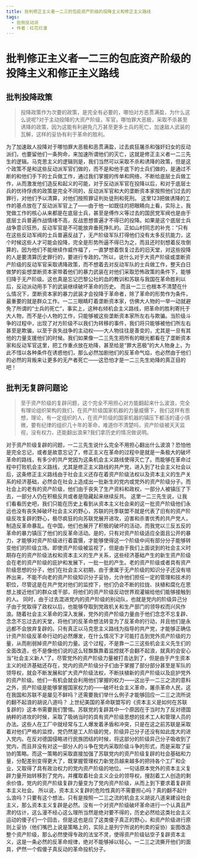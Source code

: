```yaml
---
title: 批判修正主义者一二三的包庇资产阶级的投降主义和修正主义路线
tags:
  - 批倒反动派
  - 作者：红花烂漫
---
```


# 批判修正主义者一二三的包庇资产阶级的投降主义和修正主义路线

## 批判投降政策

> 投降政策作为次要的政策，是完全有必要的，哪怕对方恶贯满盈，为什么这么说呢?对于主动投降的大资产阶级，军官，哪怕罪大恶极，采取不杀甚至诱降的政策，因为这能有利避免几万甚至更多士兵的死亡，加速敌人武装的瓦解，这样的妥协有利于革命的胜利。

为了加速敌人投降对于哪怕罪大恶极和恶贯满盈，过去疯狂屠杀和强奸妇女的反动派们，也要留他们一条狗命，来加速所谓他们的灭亡，这就是修正主义者一二三先生的逻辑。马克思主义的逻辑则是，我们当然可以采取不杀和诱降的政策，但是这个政策不是和这些反动派军官们做的，而不是和他手底下的士兵们做的，是通过不断的和他们手下的士兵做工作，通过我们掌握的传单和网络，不断给底层士兵做工作，从而激发他们造反和起义的可能，对于反动派军官在投降以后，和对于底层士兵的优待俘虏的政策是完全不同的，反动派军官和大的垄断资本家按照他们过去的罪行，对他们予以清算，对他们按照罪证判处徒刑和死刑。
这里123把做诱降的工作的基点放在了反动派军官上了——由于他一如既往的把眼睛向上看，实际上，我党做工作的核心从来都是在底层士兵，甚至是傅作义等过去的国民党军阀也是由于底层士兵普遍作战情绪不高，反战思想普遍才不得已的投降。如果是这个底层士兵战争意识狂热，反动军官是不可能放弃垂死挣扎的。正如山村同志的补充：“只有在这些反动军阀的士兵普遍反战了，无产阶级军队打得他们没有太多反抗能力，这个时候这些人才可能会投降，完全是形势所逼不得已为之，而且还时刻想着反攻倒算的，因为他们不能继续作威作福了，一直梦想着恢复过去的旧天堂，对这些投降的人是要清算历史罪行的，要进行专政的。”所以，说什么对于大资产阶级或垄断资产阶级的反动军官采取诱降政策，而不想着去对反动军队的士兵做工作，整天白日做梦的妄想垄断资本家带着他们的暴力武装在对他们采取恐怖政策的条件下，能够归降于无产阶级。这也真是忘记巴黎公社的血的教训和苏联与我国在革命胜利以后，反动派动用手下的武装继续破坏革命的历史。
而且一二三也根本不清楚在什么情况下，垄断资本家的暴力武装才会投降于革命者，除了革命的形势作为条件，最重要的就是群众工作。一二三眼睛盯着垄断资本家，仿佛大人物的一举一动就避免了所谓的“士兵的死亡”，事实上，这种右倾机会主义路线，把革命的胜利寄托于大人物，而不是小人物的工作，只能够被这些垄断资本家所左右与欺骗。当阶级斗争的过程中，出现了对方阶级不以我们为转移的事件，我们将只能够被他们所左右甚至是欺骗，以至于丧失战争的主动权——大人物往往是善变的，尤其是一旦有其他的力量支援他们的时候。我们如果像一二三先生把所有的眼光都看在了垄断资本家和反动军官这里，把工作重点放在劝降，甚至给是“罪大恶极”的大人物身上，为此不惜以各种条件在诱惑他们，那么必然加剧他们的反革命气焰，也必然由于他们的必然的背叛来让更多的无产者死亡——这恐怕才是一二三先生劝降的真正目的吧！

## 批判无复辟问题论

> 至于资产阶级的复辟问题，这个完全不用担心对方能翻起来什么波浪，完全有理论组织架构的我们，在资产阶级国家机器的力量威慑下，我们这样有思想，理论，有一定组织的人，在资产阶级的国家机器的镇压下都活的谨小慎微，要有纪律的组织几十年的革命，难道你不清楚吗，资产阶级被天天监视，没有权力，还能翻出浪来?我们拿历史的情况做说明。

对于资产阶级复辟的问题，一二三先生说什么完全不用担心翻出什么波浪？恐怕他是完全忘记，或者是故意忘记了，修正主义在革命的过程中是就是一条极大的破坏革命的路线，有多少的共产党因为这条机会主义路线使得灭亡了。而能够在革命过程中打败机会主义路线，尤其是修正主义路线的共产党，进入到了社会主义社会以后，这条修正主义路线由于社会主义还存在着资产阶级法权以及资本主义的生产关系的经济基础，必然会在社会上造成出一批新生的党内或党外的资产阶级分子。而社会上的老有的资产阶级，他们由于丧失了生产资料和政权，一部分人被镇压了下去，一部分人仍在积极反共或者是隐藏起来继续反共。
这里一二三先生说，让我们看看历史吧，我们只能在历史上看到从资本主义社会来的这一批资产阶级他们永远也没有丧失掉破坏社会主义的野心，苏联的托季联盟不就是代表了旧有的资产阶级反攻复辟的野心，极尽疯狂的向苏联党展开进攻，迫害和杀害优秀的共产党人，制造反革命暴乱。在中国，他们也展开了积极的破坏的活动，而我党以三反五反的革命的暴力镇压了他们的反革命活动。是的，只有对资产阶级适应全面且公开的暴力，才能够对资产阶级进行着震慑，才能够使得这一个阶级中间有部分分子能够转变他们的阶级立场。即使资产阶级被监视了，但是由于我们上面说到的社会主义时期存在的资产阶级法权和资本主义的生产关系，这些经济基础产生的新生资产阶级会在老的资产阶级的庇护和发展下，一批一批的产生。老的资产阶级或者具有资产阶级思想的分子，他们在社会主义初期，由于隶属于无产阶级的知识分子还没有培养出来，不能不向老的资产阶级知识分子妥协，允许他们担任一定的管理和技术的职位，尽管这是在共产党对他们的监控下，他们仍会不断的拉拢、扶植和腐化在思想上接近他们的群众或干部，将他们的资产阶级反动世界观灌输给他们能够接触到的人。
同时，由于过去混进党内的资产阶级的别动队，也就是党内的阶级异己分子由于党取得了政权以后，也能够夺取到党政机关和生产部门的领导权而兴风作浪。随着社会主义革命的深入发展，党外的资产阶级力量由于他们念念不忘复辟、念念不忘过去的天堂，将他们的反革命想法转变为了反革命的行动，并且他们是永远都不会放弃复辟的。只有真正以马克思主义路线为指导的共产党，才能够正确估计资产阶级反革命行动的必然爆发，在什么情况下才可能打击到党外资产阶级的力量，从而削弱掉资产阶级的力量。这个过程，不是靠一二三这些机会主义先生们的全面改造，也不是像他们说的这么轻飘飘靠着监控就不会翻不起浪，就真的会安心当“社会主义新人”了。尽管党外的资产阶级力量被打击达到了，但是由于产生资本主义的经济基础还存在，党内的资产阶级分子们由于掌握了部分部分甚至是军队的领导权，就会不断发展和扩大资产阶级法权，不断扶植新的资产阶级以及庇护党外的资产阶级。他们一有机会就会利用他们掌握的权力——这出乎一二三之流的意料之外，资产阶级是能够掌握国家权力的——破坏社会主义革命，屠杀革命人民，这在我国和苏联不是屡见不鲜吗？还需要我们举什么例子才能够回应一二三之流所说的翻不起浪的胡说八道吗？
上世纪美国的革命联盟写的《资本主义是如何在苏联复辟的》这本书需要我们警惕。苏联党的复辟其中一个原因在于当时为了反对德国纳粹的进攻的时候，采取了吸纳当时的具有资产阶级思想的技术工人和管理人员的办法。这些人在工厂中就经常与工人爆发着矛盾和冲突，只是在这之前苏联是采取着对他们严格的监控，党仍然是工人阶级的党，阶级异己分子还没有如此庞大的进入党内。在反对德国侵略进行民族团结的时候，将这部分的阶级异己分子吸收到了党内，而且并没有对这一部分人的斗争在党内采取阶级斗争的形式，而是采取了妥协的策略。而这一策略的采取直接加强了苏联党内的资产阶级复辟的社会基础和力量，分配差别变得更大了，既掌握管理权力新党员越来越多的把持各个工厂和企业，又取得了具有政治权力的党内资产阶级的地位。一句话原本党外的资本主义复辟力量开始转移到了党内，并攫取着社会主义企业的领导权，搜刮着工人创造的剩余价值，党内的资产阶级复辟力量变为了党内资产阶级，从而上到下要求着复辟资本主义社会。
所以说，资本主义复辟的危险性真的不需要担心吗？真的翻不起什么浪吗？只要有这个想法，只有是按照一二三之流的机会主义胡说八道来建设社会主义，那么资本主义复辟是必然。没有一个对资产阶级破坏革命进行一个认真且严肃的估计，这么漫不经心这么理所当然是绝对要不得的，历史必然给这类社会主义运动的傻子们一个回击，但是这也是应了这类傻子真正的野心，和资产阶级进行原则上妥协（他们嘴巴上说是策略上的，实际上是列宁所说的判卖的妥协）妄图改造整个资产阶级，那么必然使得专政的法宝不灵，使得资产阶级钻空子复辟资本主义，这是一条必然的反革命规律，绝对不能够掉以轻心。一二三之流撕开他们的面具，俨然一个假傻子真反动的革命投机分子。